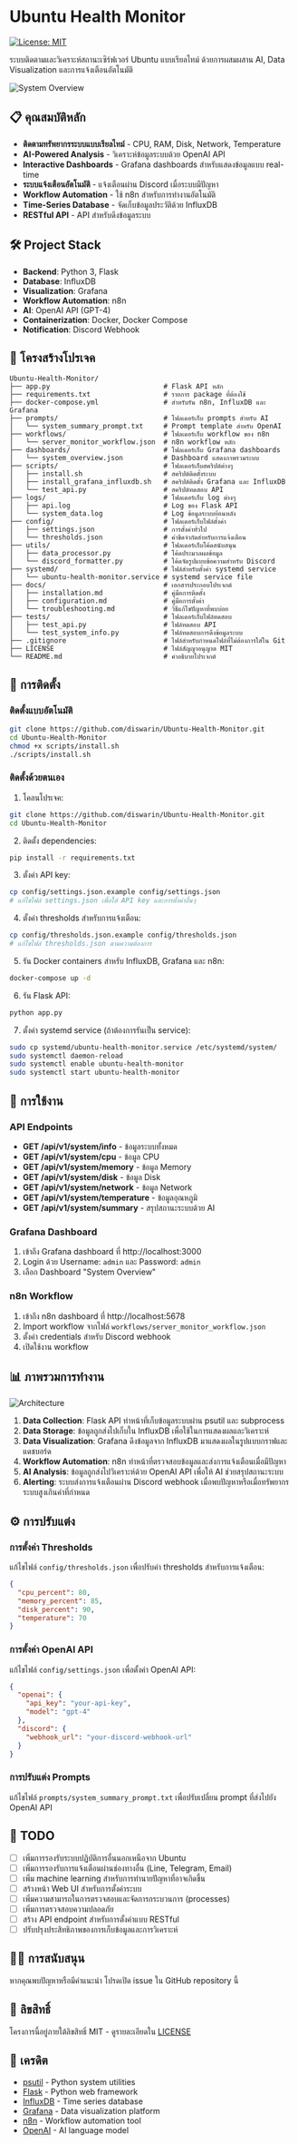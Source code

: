 # Ubuntu Health Monitor

[![License: MIT](https://img.shields.io/badge/License-MIT-yellow.svg)](https://opensource.org/licenses/MIT)

ระบบติดตามและวิเคราะห์สถานะเซิร์ฟเวอร์ Ubuntu แบบเรียลไทม์ ด้วยการผสมผสาน AI, Data Visualization และการแจ้งเตือนอัตโนมัติ

![System Overview](https://raw.githubusercontent.com/diswarin/Ubuntu-Health-Monitor/main/docs/images/system_overview.png)

## 📋 คุณสมบัติหลัก

- **ติดตามทรัพยากรระบบแบบเรียลไทม์** - CPU, RAM, Disk, Network, Temperature
- **AI-Powered Analysis** - วิเคราะห์ข้อมูลระบบด้วย OpenAI API
- **Interactive Dashboards** - Grafana dashboards สำหรับแสดงข้อมูลแบบ real-time
- **ระบบแจ้งเตือนอัตโนมัติ** - แจ้งเตือนผ่าน Discord เมื่อระบบมีปัญหา
- **Workflow Automation** - ใช้ n8n สำหรับการทำงานอัตโนมัติ
- **Time-Series Database** - จัดเก็บข้อมูลประวัติด้วย InfluxDB
- **RESTful API** - API สำหรับดึงข้อมูลระบบ

## 🛠️ Project Stack

- **Backend**: Python 3, Flask
- **Database**: InfluxDB
- **Visualization**: Grafana
- **Workflow Automation**: n8n
- **AI**: OpenAI API (GPT-4)
- **Containerization**: Docker, Docker Compose
- **Notification**: Discord Webhook

## 📁 โครงสร้างโปรเจค

```
Ubuntu-Health-Monitor/
├── app.py                            # Flask API หลัก
├── requirements.txt                  # รายการ package ที่ต้องใช้
├── docker-compose.yml                # สำหรับรัน n8n, InfluxDB และ Grafana
├── prompts/                          # โฟลเดอร์เก็บ prompts สำหรับ AI
│   └── system_summary_prompt.txt     # Prompt template สำหรับ OpenAI
├── workflows/                        # โฟลเดอร์เก็บ workflow ของ n8n
│   └── server_monitor_workflow.json  # n8n workflow หลัก
├── dashboards/                       # โฟลเดอร์เก็บ Grafana dashboards
│   └── system_overview.json          # Dashboard แสดงภาพรวมระบบ
├── scripts/                          # โฟลเดอร์เก็บสคริปต์ต่างๆ
│   ├── install.sh                    # สคริปต์ติดตั้งระบบ
│   ├── install_grafana_influxdb.sh   # สคริปต์ติดตั้ง Grafana และ InfluxDB
│   └── test_api.py                   # สคริปต์ทดสอบ API
├── logs/                             # โฟลเดอร์เก็บ log ต่างๆ
│   ├── api.log                       # Log ของ Flask API
│   └── system_data.log               # Log ข้อมูลระบบย้อนหลัง
├── config/                           # โฟลเดอร์เก็บไฟล์ตั้งค่า
│   ├── settings.json                 # การตั้งค่าทั่วไป
│   └── thresholds.json               # ค่าขีดจำกัดสำหรับการแจ้งเตือน
├── utils/                            # โฟลเดอร์เก็บโค้ดสนับสนุน
│   ├── data_processor.py             # โค้ดประมวลผลข้อมูล
│   └── discord_formatter.py          # โค้ดจัดรูปแบบข้อความสำหรับ Discord
├── systemd/                          # ไฟล์สำหรับตั้งค่า systemd service
│   └── ubuntu-health-monitor.service # systemd service file
├── docs/                             # เอกสารประกอบโปรเจกต์
│   ├── installation.md               # คู่มือการติดตั้ง
│   ├── configuration.md              # คู่มือการตั้งค่า
│   └── troubleshooting.md            # วิธีแก้ไขปัญหาที่พบบ่อย
├── tests/                            # โฟลเดอร์เก็บไฟล์ทดสอบ
│   ├── test_api.py                   # ไฟล์ทดสอบ API
│   └── test_system_info.py           # ไฟล์ทดสอบการดึงข้อมูลระบบ
├── .gitignore                        # ไฟล์สำหรับกำหนดไฟล์ที่ไม่ต้องการใส่ใน Git
├── LICENSE                           # ไฟล์สัญญาอนุญาต MIT
└── README.md                         # คำอธิบายโปรเจกต์
```

## 🔧 การติดตั้ง

### ติดตั้งแบบอัตโนมัติ

```bash
git clone https://github.com/diswarin/Ubuntu-Health-Monitor.git
cd Ubuntu-Health-Monitor
chmod +x scripts/install.sh
./scripts/install.sh
```

### ติดตั้งด้วยตนเอง

1. โคลนโปรเจค:
```bash
git clone https://github.com/diswarin/Ubuntu-Health-Monitor.git
cd Ubuntu-Health-Monitor
```

2. ติดตั้ง dependencies:
```bash
pip install -r requirements.txt
```

3. ตั้งค่า API key:
```bash
cp config/settings.json.example config/settings.json
# แก้ไขไฟล์ settings.json เพื่อใส่ API key และการตั้งค่าอื่นๆ
```

4. ตั้งค่า thresholds สำหรับการแจ้งเตือน:
```bash
cp config/thresholds.json.example config/thresholds.json
# แก้ไขไฟล์ thresholds.json ตามความต้องการ
```

5. รัน Docker containers สำหรับ InfluxDB, Grafana และ n8n:
```bash
docker-compose up -d
```

6. รัน Flask API:
```bash
python app.py
```

7. ตั้งค่า systemd service (ถ้าต้องการรันเป็น service):
```bash
sudo cp systemd/ubuntu-health-monitor.service /etc/systemd/system/
sudo systemctl daemon-reload
sudo systemctl enable ubuntu-health-monitor
sudo systemctl start ubuntu-health-monitor
```

## 🚀 การใช้งาน

### API Endpoints

- **GET /api/v1/system/info** - ข้อมูลระบบทั้งหมด
- **GET /api/v1/system/cpu** - ข้อมูล CPU
- **GET /api/v1/system/memory** - ข้อมูล Memory
- **GET /api/v1/system/disk** - ข้อมูล Disk
- **GET /api/v1/system/network** - ข้อมูล Network
- **GET /api/v1/system/temperature** - ข้อมูลอุณหภูมิ
- **GET /api/v1/system/summary** - สรุปสถานะระบบด้วย AI

### Grafana Dashboard

1. เข้าถึง Grafana dashboard ที่ http://localhost:3000
2. Login ด้วย Username: `admin` และ Password: `admin`
3. เลือก Dashboard "System Overview"

### n8n Workflow

1. เข้าถึง n8n dashboard ที่ http://localhost:5678
2. Import workflow จากไฟล์ `workflows/server_monitor_workflow.json`
3. ตั้งค่า credentials สำหรับ Discord webhook
4. เปิดใช้งาน workflow

## 📊 ภาพรวมการทำงาน

![Architecture](https://raw.githubusercontent.com/diswarin/Ubuntu-Health-Monitor/main/docs/images/architecture.png)

1. **Data Collection**: Flask API ทำหน้าที่เก็บข้อมูลระบบผ่าน psutil และ subprocess
2. **Data Storage**: ข้อมูลถูกส่งไปเก็บใน InfluxDB เพื่อใช้ในการแสดงผลและวิเคราะห์
3. **Data Visualization**: Grafana ดึงข้อมูลจาก InfluxDB มาแสดงผลในรูปแบบกราฟและแดชบอร์ด
4. **Workflow Automation**: n8n ทำหน้าที่ตรวจสอบข้อมูลและส่งการแจ้งเตือนเมื่อมีปัญหา
5. **AI Analysis**: ข้อมูลถูกส่งไปวิเคราะห์ด้วย OpenAI API เพื่อให้ AI ช่วยสรุปสถานะระบบ
6. **Alerting**: ระบบส่งการแจ้งเตือนผ่าน Discord webhook เมื่อพบปัญหาหรือเมื่อทรัพยากรระบบสูงเกินค่าที่กำหนด

## ⚙️ การปรับแต่ง

### การตั้งค่า Thresholds

แก้ไขไฟล์ `config/thresholds.json` เพื่อปรับค่า thresholds สำหรับการแจ้งเตือน:

```json
{
  "cpu_percent": 80,
  "memory_percent": 85,
  "disk_percent": 90,
  "temperature": 70
}
```

### การตั้งค่า OpenAI API

แก้ไขไฟล์ `config/settings.json` เพื่อตั้งค่า OpenAI API:

```json
{
  "openai": {
    "api_key": "your-api-key",
    "model": "gpt-4"
  },
  "discord": {
    "webhook_url": "your-discord-webhook-url"
  }
}
```

### การปรับแต่ง Prompts

แก้ไขไฟล์ `prompts/system_summary_prompt.txt` เพื่อปรับเปลี่ยน prompt ที่ส่งไปยัง OpenAI API

## 📝 TODO

- [ ] เพิ่มการรองรับระบบปฏิบัติการอื่นนอกเหนือจาก Ubuntu
- [ ] เพิ่มการรองรับการแจ้งเตือนผ่านช่องทางอื่น (Line, Telegram, Email)
- [ ] เพิ่ม machine learning สำหรับการทำนายปัญหาที่อาจเกิดขึ้น
- [ ] สร้างหน้า Web UI สำหรับการตั้งค่าระบบ
- [ ] เพิ่มความสามารถในการตรวจสอบและจัดการกระบวนการ (processes)
- [ ] เพิ่มการตรวจสอบความปลอดภัย
- [ ] สร้าง API endpoint สำหรับการตั้งค่าแบบ RESTful
- [ ] ปรับปรุงประสิทธิภาพของการเก็บข้อมูลและการวิเคราะห์

## 👨‍💻 การสนับสนุน

หากคุณพบปัญหาหรือมีคำแนะนำ โปรดเปิด issue ใน GitHub repository นี้

## 📄 ลิขสิทธิ์

โครงการนี้อยู่ภายใต้ลิขสิทธิ์ MIT - ดูรายละเอียดใน [LICENSE](LICENSE)

## 🙏 เครดิต

- [psutil](https://github.com/giampaolo/psutil) - Python system utilities
- [Flask](https://flask.palletsprojects.com/) - Python web framework
- [InfluxDB](https://www.influxdata.com/) - Time series database
- [Grafana](https://grafana.com/) - Data visualization platform
- [n8n](https://n8n.io/) - Workflow automation tool
- [OpenAI](https://openai.com/) - AI language model
